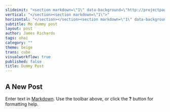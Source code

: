 ```yaml
---
slideinit: "<section markdown=\"1\" data-background=\"http://projectpages.github.io/project-pages/img/slidebackground.png\"><section markdown=\"1\">"
vertical: "</section><section markdown=\"1\">"
horizontal: "</section></section><section markdown=\"1\" data-background=\"http://projectpages.github.io/project-pages/img/slidebackground.png\"><section markdown=\"1\">"
subtitle: Mo dummy post
layout: post
author: James Richards
tags: ohai
category: ""
theme: beige
trans: cube
visualworkflow: true
published: false
title: Dummy Post
---
```




## A New Post

Enter text in [Markdown](http://daringfireball.net/projects/markdown/). Use the toolbar above, or click the **?** button for formatting help.
